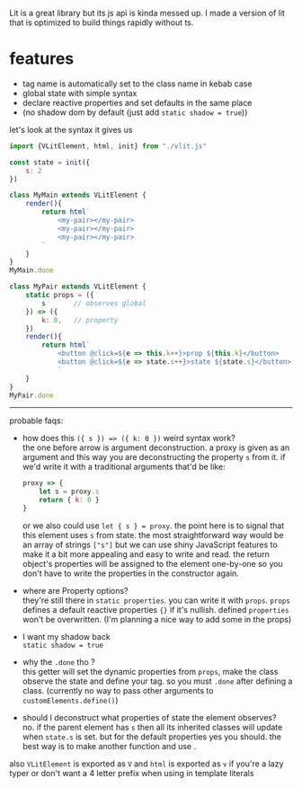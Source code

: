 Lit is a great library but its js api is kinda messed up. I made a version of 
lit that is optimized to build things rapidly without ts. 

# features

- tag name is automatically set to the class name in kebab case 
- global state with simple syntax
- declare reactive properties and set defaults in the same place
- (no shadow dom by default (just add `static shadow = true`))

let's look at the syntax it gives us

```js
import {VLitElement, html, init} from "./vlit.js"

const state = init({
	s: 2
})

class MyMain extends VLitElement {
	render(){
		return html`
			<my-pair></my-pair>
			<my-pair></my-pair>
			<my-pair></my-pair>
		`
	}
}
MyMain.done

class MyPair extends VLitElement {
	static props = ({
		s		// observes global
	}) => ({
		k: 0,	// property
	})
	render(){
		return html`
			<button @click=${e => this.k++}>prop ${this.k}</button>
			<button @click=${e => state.s++}>state ${state.s}</button> <br>
			`
	}
}
MyPair.done
```

--- 

probable faqs:  
- how does this `({ s }) => ({ k: 0 })` weird syntax work?  
	the one before arrow is argument deconstruction. a proxy is given as an 
	argument and this way you are deconstructing the property `s` from it. 
	if we'd write it with a traditional arguments that'd be like: 
	```js
	proxy => {
		let s = proxy.s
		return { k: 0 }
	}
	```
	or we also could use `let { s } = proxy`. the point here is to signal that 
	this element uses `s` from state. the most straightforward way would be an 
	array of strings `["s"]` but we can use shiny JavaScript features to make 
	it a bit more appealing and easy to write and read. the return object's
	properties will be assigned to the element one-by-one so you don't have to 
	write the properties in the constructor again.

- where are Property options?  
	they're still there in `static properties`. you can write it with `props`. 
	`props` defines a default reactive properties `{}` if it's nullish. defined 
	`properties` won't be overwritten. (I'm planning a nice way to add some in 
	the props)

- I want my shadow back  
	`static shadow = true`

- why the `.done` tho ?  
	this getter will set the dynamic properties from `props`, make the class 
	observe the state and define your tag. so you must `.done` after defining 
	a class. 
	(currently no way to pass other arguments to `customElements.define()`)

- should I deconstruct what properties of state the element observes?  
	no. if the parent element has `s` then all its inherited classes will 
	update when `state.s` is set. but for the default properties yes you 
	should. the best way is to make another function and use .

also `VLitElement` is exported as `V` and `html` is exported as `v` if you're 
a lazy typer or don't want a 4 letter prefix when using in template literals